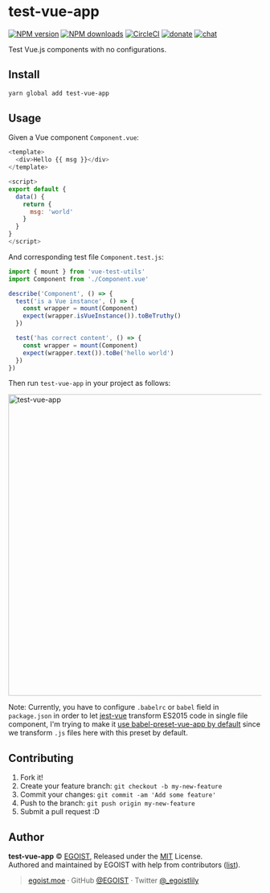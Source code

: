 
# test-vue-app

[![NPM version](https://img.shields.io/npm/v/test-vue-app.svg?style=flat)](https://npmjs.com/package/test-vue-app) [![NPM downloads](https://img.shields.io/npm/dm/test-vue-app.svg?style=flat)](https://npmjs.com/package/test-vue-app) [![CircleCI](https://circleci.com/gh/egoist/test-vue-app/tree/master.svg?style=shield)](https://circleci.com/gh/egoist/test-vue-app/tree/master)  [![donate](https://img.shields.io/badge/$-donate-ff69b4.svg?maxAge=2592000&style=flat)](https://github.com/egoist/donate) [![chat](https://img.shields.io/badge/chat-on%20discord-7289DA.svg?style=flat)](https://chat.egoist.moe)

Test Vue.js components with no configurations.

## Install

```bash
yarn global add test-vue-app
```

## Usage

Given a Vue component `Component.vue`:

```js
<template>
  <div>Hello {{ msg }}</div>
</template>

<script>
export default {
  data() {
    return {
      msg: 'world'
    }
  }
}
</script>
```

And corresponding test file `Component.test.js`:

```js
import { mount } from 'vue-test-utils'
import Component from './Component.vue'

describe('Component', () => {
  test('is a Vue instance', () => {
    const wrapper = mount(Component)
    expect(wrapper.isVueInstance()).toBeTruthy()
  })

  test('has correct content', () => {
    const wrapper = mount(Component)
    expect(wrapper.text()).toBe('hello world')
  })
})
```

Then run `test-vue-app` in your project as follows:

<img src="https://i.loli.net/2017/10/07/59d8e9faeb53c.png" alt="test-vue-app" width="600">

Note: Currently, you have to configure `.babelrc` or `babel` field in `package.json` in order to let [jest-vue](https://github.com/eddyerburgh/jest-vue) transform ES2015 code in single file component, I'm trying to make it [use babel-preset-vue-app by default](https://github.com/eddyerburgh/jest-vue/issues/10) since we transform `.js` files here with this preset by default.

## Contributing

1. Fork it!
2. Create your feature branch: `git checkout -b my-new-feature`
3. Commit your changes: `git commit -am 'Add some feature'`
4. Push to the branch: `git push origin my-new-feature`
5. Submit a pull request :D


## Author

**test-vue-app** © [EGOIST](https://github.com/egoist), Released under the [MIT](./LICENSE) License.<br>
Authored and maintained by EGOIST with help from contributors ([list](https://github.com/egoist/test-vue-app/contributors)).

> [egoist.moe](https://egoist.moe) · GitHub [@EGOIST](https://github.com/egoist) · Twitter [@_egoistlily](https://twitter.com/_egoistlily)
